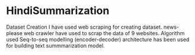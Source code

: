 # HindiSummarization
Dataset Creation
I have used web scraping for creating dataset. news-please web crawler have used to scrap the data of 9 websites.
Algorithm used
Seq-to-seq modelling (encoder-decoder) architecture has been used for building text summmarization model. 
